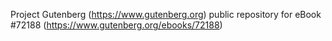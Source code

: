Project Gutenberg (https://www.gutenberg.org) public repository
for eBook #72188 (https://www.gutenberg.org/ebooks/72188)
